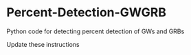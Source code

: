# Percent-Detection-GWGRB
Python code for detecting percent detection of GWs and GRBs

Update these instructions
